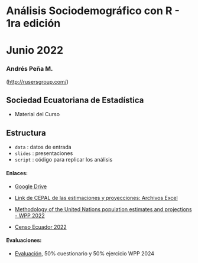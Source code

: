 # Análisis Sociodemográfico con R - 1ra edición
# Junio 2022

### Andrés Peña M.
(http://rusersgroup.com/)

## Sociedad Ecuatoriana de Estadística

- Material del Curso 



## Estructura
* `data` : datos de entrada 
* `slides` : presentaciones
* `script` : código para replicar los análisis 


#### Enlaces:

- [Google Drive](https://drive.google.com/drive/folders/1qvMAmXwR2aI2UggmtVrA_BV2xNOw-ECg?usp=sharing)

- [Link de CEPAL de las estimaciones y proyecciones: Archivos Excel](https://www.cepal.org/es/subtemas/proyecciones-demograficas/america-latina-caribe-estimaciones-proyecciones-poblacion/estimaciones-proyecciones-excel)

- [Methodology of the United Nations population estimates and projections - WPP 2022](https://population.un.org/wpp/Publications/)

- [Censo Ecuador 2022](https://www.censoecuador.gob.ec/)


#### Evaluaciones:
* [Evaluación](https://forms.gle/8ugyf2cmU29yusRy7), 50% cuestionario y 50% ejercicio WPP 2024
